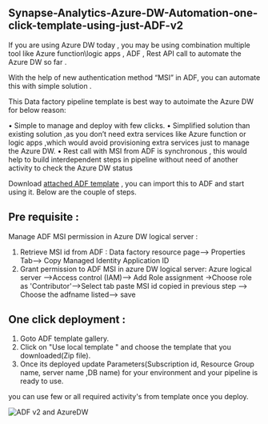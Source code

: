 ## Synapse-Analytics-Azure-DW-Automation-one-click-template-using-just-ADF-v2

If you are using Azure DW today , you may be using combination multiple tool like Azure function\logic apps , ADF , Rest API call to automate the Azure DW so far .

With the help of new authentication method “MSI” in ADF,  you can automate this with simple solution .

This Data factory pipeline template is best way to autoimate the Azure DW for below reason:

•	Simple to manage and deploy with few clicks.
•	Simplified solution than existing solution ,as you don’t need extra services like Azure function or logic apps  ,which would avoid provisioning extra services just to manage the Azure DW. 
•	Rest call with MSI from ADF is synchronous , this would help to build interdependent steps in pipeline without need of another activity to check the Azure DW status 

Download [attached ADF template](https://github.com/nikris87/Synapse-Analytics-Azure-DW-Automation-one-click-template-using-just-ADF-v2/blob/master/Azure_DW_Automation.zip) , you can import this to ADF and start using it. Below are the couple of steps.

## Pre requisite :
 
Manage ADF MSI permission in Azure DW logical server :
 
1.	Retrieve  MSI id from ADF :
Data factory resource page--> Properties Tab--> Copy Managed Identity Application ID
2.	Grant permission to ADF MSI in azure DW logical server:
Azure logical server -->Access control (IAM)--> Add Role assignment ->Choose role as 'Contributor'-->Select tab paste MSI id copied in previous step --> Choose the adfname listed--> save
 
## One click deployment :
 
1.	Goto ADF template gallery.
2.	Click on "Use local template " and choose the template that you downloaded(Zip file).
3.	Once its deployed update Parameters(Subscription id, Resource Group name, server name ,DB name)  for your environment and your pipeline is ready to use.


you  can use few or all required activity's from template once you deploy.

 
![ADF v2 and AzureDW](https://github.com/nikris87/Synapse-Analytics-Azure-DW-Automation-one-click-template-using-just-ADF-v2/blob/master/adfv2_AzurDW.jpg)

